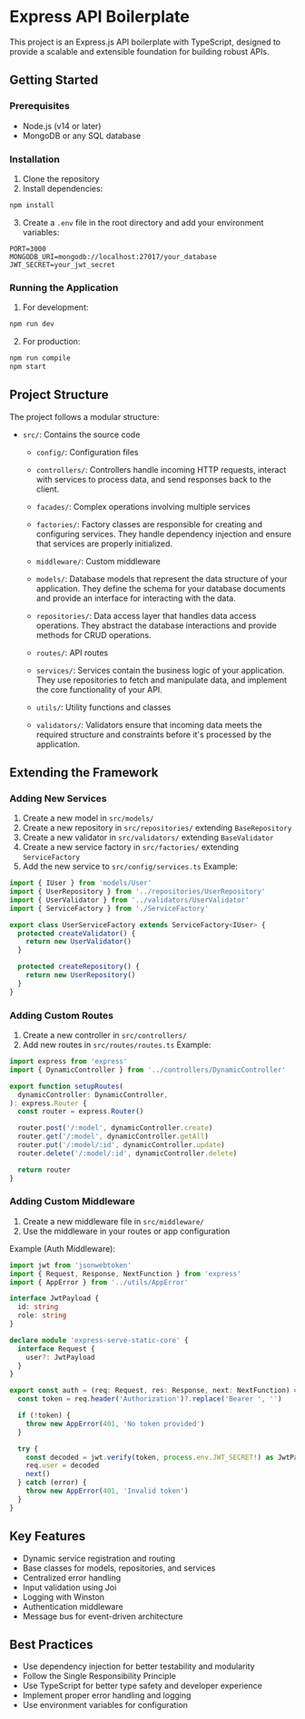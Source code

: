 # Express API Boilerplate

This project is an Express.js API boilerplate with TypeScript, designed to provide a scalable and extensible foundation for building robust APIs.

## Getting Started

### Prerequisites

- Node.js (v14 or later)
- MongoDB or any SQL database

### Installation

1. Clone the repository
2. Install dependencies:

```bash
npm install
```

3. Create a `.env` file in the root directory and add your environment variables:

```
PORT=3000
MONGODB_URI=mongodb://localhost:27017/your_database
JWT_SECRET=your_jwt_secret
```

### Running the Application

1. For development:

```bash
npm run dev
```

2. For production:

```bash
npm run compile
npm start
```

## Project Structure

The project follows a modular structure:

- `src/`: Contains the source code

  - `config/`: Configuration files
  - `controllers/`: Controllers handle incoming HTTP requests, interact with services to process data, and send responses back to the client.

  - `facades/`: Complex operations involving multiple services
  - `factories/`: Factory classes are responsible for creating and configuring services. They handle dependency injection and ensure that services are properly initialized.

  - `middleware/`: Custom middleware
  - `models/`: Database models that represent the data structure of your application. They define the schema for your database documents and provide an interface for interacting with the data.

  - `repositories/`: Data access layer that handles data access operations. They abstract the database interactions and provide methods for CRUD operations.

  - `routes/`: API routes
  - `services/`: Services contain the business logic of your application. They use repositories to fetch and manipulate data, and implement the core functionality of your API.

  - `utils/`: Utility functions and classes
  - `validators/`: Validators ensure that incoming data meets the required structure and constraints before it's processed by the application.

## Extending the Framework

### Adding New Services

1. Create a new model in `src/models/`
2. Create a new repository in `src/repositories/` extending `BaseRepository`
3. Create a new validator in `src/validators/` extending `BaseValidator`
4. Create a new service factory in `src/factories/` extending `ServiceFactory`
5. Add the new service to `src/config/services.ts`
   Example:

```typescript
import { IUser } from 'models/User'
import { UserRepository } from '../repositories/UserRepository'
import { UserValidator } from '../validators/UserValidator'
import { ServiceFactory } from './ServiceFactory'

export class UserServiceFactory extends ServiceFactory<IUser> {
  protected createValidator() {
    return new UserValidator()
  }

  protected createRepository() {
    return new UserRepository()
  }
}
```

### Adding Custom Routes

1. Create a new controller in `src/controllers/`
2. Add new routes in `src/routes/routes.ts`
   Example:

```ts
import express from 'express'
import { DynamicController } from '../controllers/DynamicController'

export function setupRoutes(
  dynamicController: DynamicController,
): express.Router {
  const router = express.Router()

  router.post('/:model', dynamicController.create)
  router.get('/:model', dynamicController.getAll)
  router.put('/:model/:id', dynamicController.update)
  router.delete('/:model/:id', dynamicController.delete)

  return router
}
```

### Adding Custom Middleware

1. Create a new middleware file in `src/middleware/`
2. Use the middleware in your routes or app configuration

Example (Auth Middleware):

```ts
import jwt from 'jsonwebtoken'
import { Request, Response, NextFunction } from 'express'
import { AppError } from '../utils/AppError'

interface JwtPayload {
  id: string
  role: string
}

declare module 'express-serve-static-core' {
  interface Request {
    user?: JwtPayload
  }
}

export const auth = (req: Request, res: Response, next: NextFunction) => {
  const token = req.header('Authorization')?.replace('Bearer ', '')

  if (!token) {
    throw new AppError(401, 'No token provided')
  }

  try {
    const decoded = jwt.verify(token, process.env.JWT_SECRET!) as JwtPayload
    req.user = decoded
    next()
  } catch (error) {
    throw new AppError(401, 'Invalid token')
  }
}
```

## Key Features

- Dynamic service registration and routing
- Base classes for models, repositories, and services
- Centralized error handling
- Input validation using Joi
- Logging with Winston
- Authentication middleware
- Message bus for event-driven architecture

## Best Practices

- Use dependency injection for better testability and modularity
- Follow the Single Responsibility Principle
- Use TypeScript for better type safety and developer experience
- Implement proper error handling and logging
- Use environment variables for configuration

